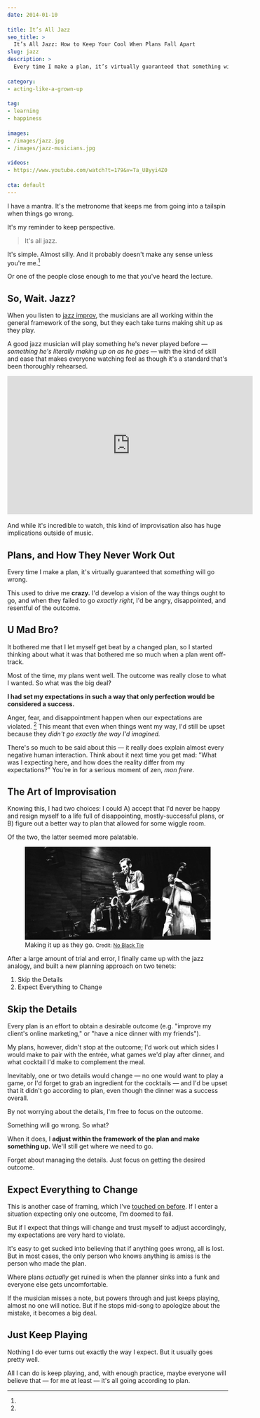 ```yaml
---
date: 2014-01-10

title: It’s All Jazz
seo_title: >
  It’s All Jazz: How to Keep Your Cool When Plans Fall Apart
slug: jazz
description: >
  Every time I make a plan, it’s virtually guaranteed that something will go wrong. This was a significant stressor for me — until I learned to improvise.

category:
- acting-like-a-grown-up

tag:
- learning
- happiness

images:
- /images/jazz.jpg
- /images/jazz-musicians.jpg

videos:
- https://www.youtube.com/watch?t=179&v=Ta_UByyi4Z0

cta: default
---
```


I have a mantra. It's the metronome that keeps me from going into a tailspin
when things go wrong.

It's my reminder to keep perspective.

> It's all jazz.

It's simple. Almost silly. And it probably doesn't make any sense unless you're
me.[^lecture]

[^lecture]:
  Or one of the people close enough to me that you've heard the lecture.

## So, Wait. Jazz?

When you listen to [jazz improv][1], the musicians are all working within the
general framework of the song, but they each take turns making shit up as they
play.

A good jazz musician will play something he's never played before — _something
he's literally making up on as he goes_ — with the kind of skill and ease that
makes everyone watching feel as though it's a standard that's been thoroughly
rehearsed.

<iframe width="560" height="315" src="https://www.youtube.com/embed/Ta_UByyi4Z0?rel=0&amp;start=179&amp;end=278" frameborder="0" gesture="media" allow="encrypted-media" allowfullscreen></iframe>

And while it's incredible to watch, this kind of improvisation also has huge
implications outside of music.

## Plans, and How They Never Work Out

Every time I make a plan, it's virtually guaranteed that _something_ will go
wrong.

This used to drive me **crazy.** I'd develop a vision of the way things ought to
go, and when they failed to go _exactly right_, I'd be angry, disappointed, and
resentful of the outcome.

## U Mad Bro?

It bothered me that I let myself get beat by a changed plan, so I started
thinking about what it was that bothered me so much when a plan went off-track.

Most of the time, my plans went well. The outcome was really close to what I
wanted. So what was the big deal?

**I had set my expectations in such a way that only perfection would be
considered a success.**

Anger, fear, and disappointment happen when our expectations are violated.
[^expectations] This meant that even when things went my way, I'd still be upset
because they _didn't go exactly the way I'd imagined._

[^expectations]:
  There's so much to be said about this — it really does explain almost every negative human interaction. Think about it next time you get mad: "What was I expecting here, and how does the reality differ from my expectations?" You're in for a serious moment of zen, _mon frere_.

## The Art of Improvisation

Knowing this, I had two choices: I could A) accept that I'd never be happy and
resign myself to a life full of disappointing, mostly-successful plans, or B)
figure out a better way to plan that allowed for some wiggle room.

Of the two, the latter seemed more palatable.

<figure class="figure figure--center">
  <img src="./images/jazz-musicians.jpg" alt="Jazz musicians." />
  <figcaption class="figure__caption">
    Making it up as they go.
    <small class="figure__attribution">
      Credit: 
      <a class="figure__attribution-link" 
         href="http://noblacktie.com.my/2011/04/28/photos-jazz-electronica-17-april-2011/">
        No Black Tie
      </a>
    </small>
  </figcaption>
</figure>

After a large amount of trial and error, I finally came up with the jazz
analogy, and built a new planning approach on two tenets:

1. Skip the Details
2. Expect Everything to Change

## Skip the Details

Every plan is an effort to obtain a desirable outcome (e.g. "improve my client's
online marketing," or "have a nice dinner with my friends").

My plans, however, didn't stop at the outcome; I'd work out which sides I would
make to pair with the entrée, what games we'd play after dinner, and what
cocktail I'd make to complement the meal.

Inevitably, one or two details would change — no one would want to play a game,
or I'd forget to grab an ingredient for the cocktails — and I'd be upset that it
didn't go according to plan, even though the dinner was a success overall.

By not worrying about the details, I'm free to focus on the outcome.

Something will go wrong. So what?

When it does, I **adjust within the framework of the plan and make something up.** We'll still get where we need to go.

Forget about managing the details. Just focus on getting the desired outcome.

## Expect Everything to Change

This is another case of framing, which I've [touched on before][3]. If I enter a
situation expecting only one outcome, I'm doomed to fail.

But if I expect that things will change and trust myself to adjust accordingly,
my expectations are very hard to violate.

It's easy to get sucked into believing that if anything goes wrong, all is lost.
But in most cases, the only person who knows anything is amiss is the person who
made the plan.

Where plans _actually_ get ruined is when the planner sinks into a funk and
everyone else gets uncomfortable.

If the musician misses a note, but powers through and just keeps playing, almost
no one will notice. But if he stops mid-song to apologize about the mistake, it
becomes a big deal.

## Just Keep Playing

Nothing I do ever turns out exactly the way I expect. But it usually goes pretty
well.

All I can do is keep playing, and, with enough practice, maybe everyone will
believe that — for me at least — it's all going according to plan.

[1]: http://en.wikipedia.org/wiki/Jazz_improvisation
[3]: http://lengstorf.com/see-tree-coming/
